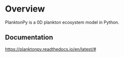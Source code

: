 # Overview

PlanktonPy is a 0D plankton ecosystem model in Python.

## Documentation
https://planktonpy.readthedocs.io/en/latest/#

